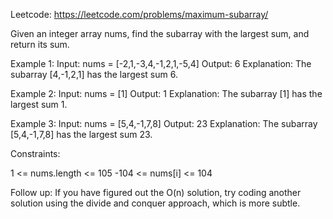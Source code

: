 Leetcode: https://leetcode.com/problems/maximum-subarray/

Given an integer array nums, find the 
subarray
 with the largest sum, and return its sum.

 

Example 1:
Input: nums = [-2,1,-3,4,-1,2,1,-5,4]
Output: 6
Explanation: The subarray [4,-1,2,1] has the largest sum 6.


Example 2:
Input: nums = [1]
Output: 1
Explanation: The subarray [1] has the largest sum 1.


Example 3:
Input: nums = [5,4,-1,7,8]
Output: 23
Explanation: The subarray [5,4,-1,7,8] has the largest sum 23.
 


Constraints:

1 <= nums.length <= 105
-104 <= nums[i] <= 104
 

Follow up: If you have figured out the O(n) solution, try coding another solution using the divide and conquer approach, which is more subtle.